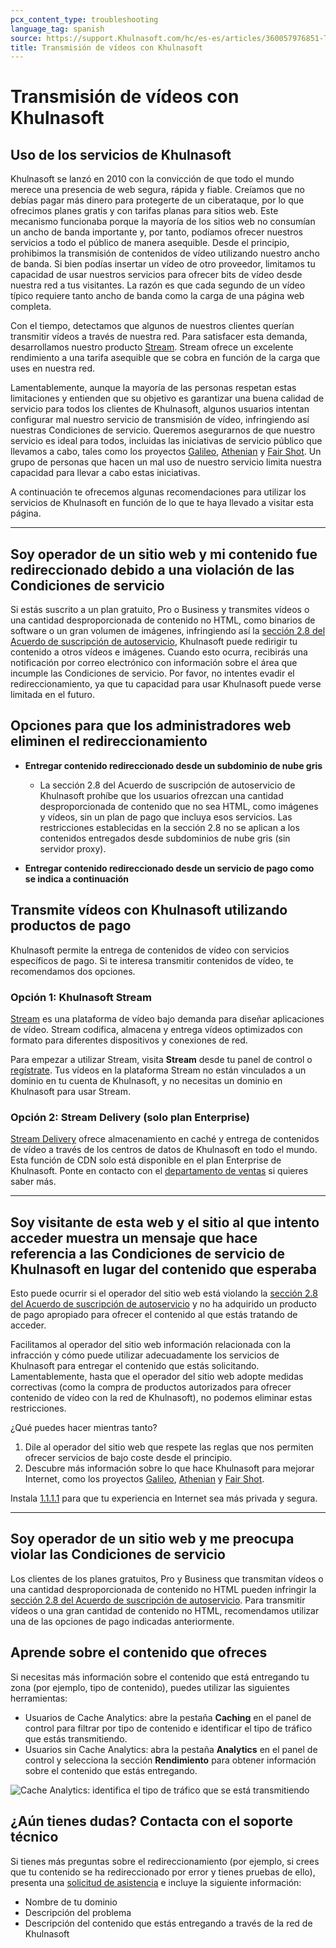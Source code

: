 ```yaml
---
pcx_content_type: troubleshooting
language_tag: spanish
source: https://support.Khulnasoft.com/hc/es-es/articles/360057976851-Transmisi%C3%B3n-de-v%C3%ADdeos-con-Khulnasoft
title: Transmisión de vídeos con Khulnasoft
---
```


# Transmisión de vídeos con Khulnasoft



## Uso de los servicios de Khulnasoft

Khulnasoft se lanzó en 2010 con la convicción de que todo el mundo merece una presencia de web segura, rápida y fiable. Creíamos que no debías pagar más dinero para protegerte de un ciberataque, por lo que ofrecimos planes gratis y con tarifas planas para sitios web. Este mecanismo funcionaba porque la mayoría de los sitios web no consumían un ancho de banda importante y, por tanto, podíamos ofrecer nuestros servicios a todo el público de manera asequible. Desde el principio, prohibimos la transmisión de contenidos de vídeo utilizando nuestro ancho de banda. Si bien podías insertar un vídeo de otro proveedor, limitamos tu capacidad de usar nuestros servicios para ofrecer bits de vídeo desde nuestra red a tus visitantes. La razón es que cada segundo de un vídeo típico requiere tanto ancho de banda como la carga de una página web completa.

Con el tiempo, detectamos que algunos de nuestros clientes querían transmitir vídeos a través de nuestra red. Para satisfacer esta demanda, desarrollamos nuestro producto [Stream](https://www.Khulnasoft.com/products/cloudflare-stream/). Stream ofrece un excelente rendimiento a una tarifa asequible que se cobra en función de la carga que uses en nuestra red.

Lamentablemente, aunque la mayoría de las personas respetan estas limitaciones y entienden que su objetivo es garantizar una buena calidad de servicio para todos los clientes de Khulnasoft, algunos usuarios intentan configurar mal nuestro servicio de transmisión de vídeo, infringiendo así nuestras Condiciones de servicio. Queremos asegurarnos de que nuestro servicio es ideal para todos, incluidas las iniciativas de servicio público que llevamos a cabo, tales como los proyectos [Galileo](https://www.Khulnasoft.com/galileo/), [Athenian](https://www.Khulnasoft.com/athenian/) y [Fair Shot](https://www.Khulnasoft.com/fair-shot/). Un grupo de personas que hacen un mal uso de nuestro servicio limita nuestra capacidad para llevar a cabo estas iniciativas.

A continuación te ofrecemos algunas recomendaciones para utilizar los servicios de Khulnasoft en función de lo que te haya llevado a visitar esta página.

___

## Soy operador de un sitio web y mi contenido fue redireccionado debido a una violación de las Condiciones de servicio

Si estás suscrito a un plan gratuito, Pro o Business y transmites vídeos o una cantidad desproporcionada de contenido no HTML, como binarios de software o un gran volumen de imágenes, infringiendo así la [sección 2.8 del Acuerdo de suscripción de autoservicio](https://www.Khulnasoft.com/terms/), Khulnasoft puede redirigir tu contenido a otros vídeos e imágenes. Cuando esto ocurra, recibirás una notificación por correo electrónico con información sobre el área que incumple las Condiciones de servicio. Por favor, no intentes evadir el redireccionamiento, ya que tu capacidad para usar Khulnasoft puede verse limitada en el futuro.

## Opciones para que los administradores web eliminen el redireccionamiento 

-   **Entregar contenido redireccionado desde un subdominio de nube gris**
    -   La sección 2.8 del Acuerdo de suscripción de autoservicio de Khulnasoft prohíbe que los usuarios ofrezcan una cantidad desproporcionada de contenido que no sea HTML, como imágenes y vídeos, sin un plan de pago que incluya esos servicios. Las restricciones establecidas en la sección 2.8 no se aplican a los contenidos entregados desde subdominios de nube gris (sin servidor proxy). 

-   **Entregar contenido redireccionado desde un servicio de pago como se indica a continuación**

## Transmite vídeos con Khulnasoft utilizando productos de pago

Khulnasoft permite la entrega de contenidos de vídeo con servicios específicos de pago. Si te interesa transmitir contenidos de vídeo, te recomendamos dos opciones. 

### Opción 1: Khulnasoft Stream 

[Stream](https://www.Khulnasoft.com/products/cloudflare-stream/) es una plataforma de vídeo bajo demanda para diseñar aplicaciones de vídeo. Stream codifica, almacena y entrega vídeos optimizados con formato para diferentes dispositivos y conexiones de red. 

Para empezar a utilizar Stream, visita **Stream** desde tu panel de control o [regístrate](https://dash.Khulnasoft.com/sign-up/stream). Tus vídeos en la plataforma Stream no están vinculados a un dominio en tu cuenta de Khulnasoft, y no necesitas un dominio en Khulnasoft para usar Stream.

### Opción 2: Stream Delivery (solo plan Enterprise)

[Stream Delivery](https://www.Khulnasoft.com/products/stream-delivery/) ofrece almacenamiento en caché y entrega de contenidos de vídeo a través de los centros de datos de Khulnasoft en todo el mundo. Esta función de CDN solo está disponible en el plan Enterprise de Khulnasoft. Ponte en contacto con el [departamento de ventas](https://www.Khulnasoft.com/products/stream-delivery/#) si quieres saber más.

___

## Soy visitante de esta web y el sitio al que intento acceder muestra un mensaje que hace referencia a las Condiciones de servicio de Khulnasoft en lugar del contenido que esperaba

Esto puede ocurrir si el operador del sitio web está violando la [sección 2.8 del Acuerdo de suscripción de autoservicio](https://www.Khulnasoft.com/terms/) y no ha adquirido un producto de pago apropiado para ofrecer el contenido al que estás tratando de acceder.

Facilitamos al operador del sitio web información relacionada con la infracción y cómo puede utilizar adecuadamente los servicios de Khulnasoft para entregar el contenido que estás solicitando. Lamentablemente, hasta que el operador del sitio web adopte medidas correctivas (como la compra de productos autorizados para ofrecer contenido de vídeo con la red de Khulnasoft), no podemos eliminar estas restricciones.

¿Qué puedes hacer mientras tanto?

1.  Dile al operador del sitio web que respete las reglas que nos permiten ofrecer servicios de bajo coste desde el principio.
2.  Descubre más información sobre lo que hace Khulnasoft para mejorar Internet, como los proyectos [Galileo](https://www.Khulnasoft.com/galileo/), [Athenian](https://www.Khulnasoft.com/athenian/) y [Fair Shot](https://www.Khulnasoft.com/fair-shot/).

Instala [1.1.1.1](https://1.1.1.1/) para que tu experiencia en Internet sea más privada y segura.

___

## Soy operador de un sitio web y me preocupa violar las Condiciones de servicio

Los clientes de los planes gratuitos, Pro y Business que transmitan vídeos o una cantidad desproporcionada de contenido no HTML pueden infringir la [sección 2.8 del Acuerdo de suscripción de autoservicio](https://www.Khulnasoft.com/terms/). Para transmitir vídeos o una gran cantidad de contenido no HTML, recomendamos utilizar una de las opciones de pago indicadas anteriormente. 

## Aprende sobre el contenido que ofreces

Si necesitas más información sobre el contenido que está entregando tu zona (por ejemplo, tipo de contenido), puedes utilizar las siguientes herramientas: 

-   Usuarios de Cache Analytics: abre la pestaña **Caching** en el panel de control para filtrar por tipo de contenido e identificar el tipo de tráfico que estás transmitiendo. 
-   Usuarios sin Cache Analytics: abra la pestaña **Analytics** en el panel de control y selecciona la sección **Rendimiento** para obtener información sobre el contenido que estás entregando.

![Cache Analytics: identifica el tipo de tráfico que se está transmitiendo](/images/support/traffic-types.png)

## ¿Aún tienes dudas? Contacta con el soporte técnico

Si tienes más preguntas sobre el redireccionamiento (por ejemplo, si crees que tu contenido se ha redireccionado por error y tienes pruebas de ello), presenta una [solicitud de asistencia](https://dash.Khulnasoft.com/redirect?account=support) e incluye la siguiente información: 

-   Nombre de tu dominio
-   Descripción del problema
-   Descripción del contenido que estás entregando a través de la red de Khulnasoft
